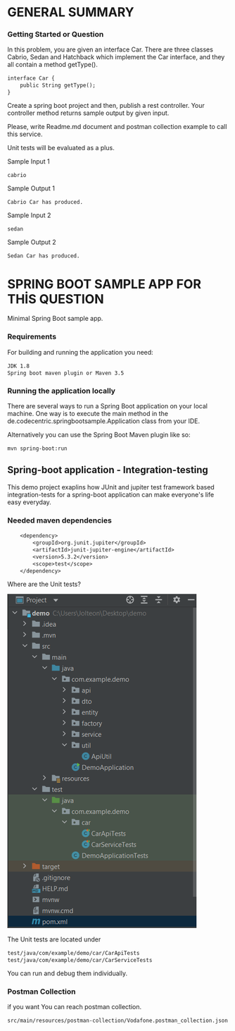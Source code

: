 # GENERAL SUMMARY

### Getting Started or Question

In this problem, you are given an interface Car. 
There are three classes Cabrio, Sedan and Hatchback which implement
the Car interface, and they all contain a method getType().

```
interface Car {
    public String getType();
}
```
Create a spring boot project and then, publish a rest controller. 
Your controller method returns sample output by given input.

Please, write Readme.md document and postman collection example to call this service.

Unit tests will be evaluated as a plus.

Sample Input 1
```
cabrio
```
Sample Output 1
```
Cabrio Car has produced.
```
Sample Input 2
```
sedan
```
Sample Output 2
```
Sedan Car has produced.
```
# SPRING BOOT SAMPLE APP FOR THİS QUESTION
Minimal Spring Boot sample app.

### Requirements
For building and running the application you need:
```
JDK 1.8
Spring boot maven plugin or Maven 3.5
```
### Running the application locally
There are several ways to run a Spring Boot application on your local machine. 
One way is to execute the main method in the de.codecentric.springbootsample.Application class from your IDE.

Alternatively you can use the Spring Boot Maven plugin like so:
```
mvn spring-boot:run
```
## Spring-boot application - Integration-testing
This demo project exaplins how JUnit and jupiter test framework based integration-tests 
for a spring-boot application can make everyone's life easy everyday.

### Needed maven dependencies

```
    <dependency>
        <groupId>org.junit.jupiter</groupId>
        <artifactId>junit-jupiter-engine</artifactId>
        <version>5.3.2</version>
        <scope>test</scope>
    </dependency>
```
Where are the Unit tests?

![img.png](img.png)

The Unit tests are located under

    test/java/com/example/demo/car/CarApiTests
    test/java/com/example/demo/car/CarServiceTests

You can run and debug them individually.

### Postman Collection
if you want You can reach postman collection.

    src/main/resources/postman-collection/Vodafone.postman_collection.json
